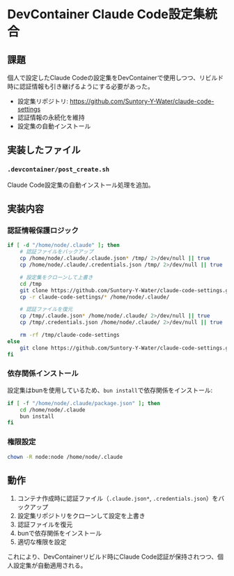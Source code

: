 # DevContainer Claude Code設定集統合

## 課題

個人で設定したClaude Codeの設定集をDevContainerで使用しつつ、リビルド時に認証情報も引き継げるようにする必要があった。

- 設定集リポジトリ: https://github.com/Suntory-Y-Water/claude-code-settings
- 認証情報の永続化を維持
- 設定集の自動インストール

## 実装したファイル

### `.devcontainer/post_create.sh`

Claude Code設定集の自動インストール処理を追加。

## 実装内容

### 認証情報保護ロジック

```bash
if [ -d "/home/node/.claude" ]; then
    # 認証ファイルをバックアップ
    cp /home/node/.claude/.claude.json* /tmp/ 2>/dev/null || true
    cp /home/node/.claude/.credentials.json /tmp/ 2>/dev/null || true

    # 設定集をクローンして上書き
    cd /tmp
    git clone https://github.com/Suntory-Y-Water/claude-code-settings.git
    cp -r claude-code-settings/* /home/node/.claude/

    # 認証ファイルを復元
    cp /tmp/.claude.json* /home/node/.claude/ 2>/dev/null || true
    cp /tmp/.credentials.json /home/node/.claude/ 2>/dev/null || true

    rm -rf /tmp/claude-code-settings
else
    git clone https://github.com/Suntory-Y-Water/claude-code-settings.git /home/node/.claude
fi
```

### 依存関係インストール

設定集はbunを使用しているため、`bun install`で依存関係をインストール:

```bash
if [ -f "/home/node/.claude/package.json" ]; then
    cd /home/node/.claude
    bun install
fi
```

### 権限設定

```bash
chown -R node:node /home/node/.claude
```

## 動作

1. コンテナ作成時に認証ファイル（`.claude.json*`, `.credentials.json`）をバックアップ
2. 設定集リポジトリをクローンして設定を上書き
3. 認証ファイルを復元
4. bunで依存関係をインストール
5. 適切な権限を設定

これにより、DevContainerリビルド時にClaude Code認証が保持されつつ、個人設定集が自動適用される。